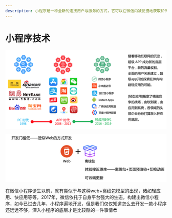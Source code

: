 ```yaml
---
description: 小程序是一种全新的连接用户与服务的方式，它可以在微信内被便捷地获取和传播，同时具有出色的使用体验。小程序是 Hybrid 应用的最佳实践！
---
```


# 小程序技术

![&#x5C0F;&#x7A0B;&#x5E8F;&#x7684;&#x8FDB;&#x5316;&#x53F2;](../../.gitbook/assets/image%20%28106%29.png)

![&#x5C0F;&#x7A0B;&#x5E8F;&#x7684;&#x6A21;&#x578B;](../../.gitbook/assets/image%20%28109%29.png)

在微信小程序诞生以前，就有类似于与这种web+离线包模型的出现，诸如轻应用、快应用等等，2017年，微信依托于自身平台强大的生态，构建出微信小程序，如今已过去几年，小程序遍地开发，但是我们仅仅知道怎么去开发一款小程序还远远不够，深入小程序的底层才是比较酷的一件事情😎

